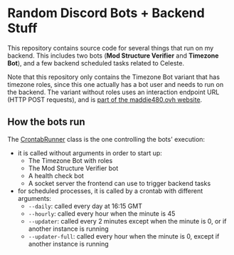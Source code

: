 # Random Discord Bots + Backend Stuff

This repository contains source code for several things that run on my backend. This includes two bots (**Mod Structure Verifier** and **Timezone Bot**), and a few backend scheduled tasks related to Celeste.

Note that this repository only contains the Timezone Bot variant that has timezone roles, since this one actually has a bot user and needs to run on the backend. The variant without roles uses an interaction endpoint URL (HTTP POST requests), and is [part of the maddie480.ovh website](https://github.com/maddie480/RandomStuffWebsite/tree/main/src/main/java/com/max480/randomstuff/gae/discord/timezonebot).

## How the bots run

The [CrontabRunner](src/main/java/com/max480/randomstuff/backend/CrontabRunner.java) class is the one controlling the bots' execution:
- it is called without arguments in order to start up:
  - The Timezone Bot with roles
  - The Mod Structure Verifier bot
  - A health check bot
  - A socket server the frontend can use to trigger backend tasks
- for scheduled processes, it is called by a crontab with different arguments:
  - `--daily`: called every day at 16:15 GMT
  - `--hourly`: called every hour when the minute is 45
  - `--updater`: called every 2 minutes except when the minute is 0, or if another instance is running
  - `--updater-full`: called every hour when the minute is 0, except if another instance is running
